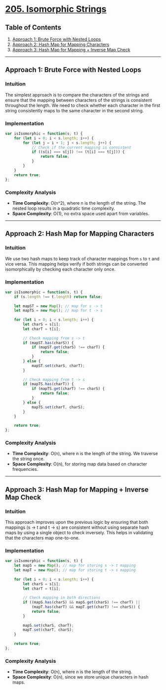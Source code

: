 # [205. Isomorphic Strings](https://leetcode.com/problems/isomorphic-strings/)

## Table of Contents
1. [Approach 1: Brute Force with Nested Loops](#approach-1)
2. [Approach 2: Hash Map for Mapping Characters](#approach-2)
3. [Approach 3: Hash Map for Mapping + Inverse Map Check](#approach-3)

---

## Approach 1: Brute Force with Nested Loops

### Intuition
The simplest approach is to compare the characters of the strings and ensure that the mapping between characters of the strings is consistent throughout the length. We need to check whether each character in the first string consistently maps to the same character in the second string.

### Implementation

```javascript
var isIsomorphic = function(s, t) {
    for (let i = 0; i < s.length; i++) {
        for (let j = i + 1; j < s.length; j++) {
            // Check if the current mapping is consistent
            if ((s[i] === s[j]) !== (t[i] === t[j])) {
                return false;
            }
        }
    }
    return true;
};
```

### Complexity Analysis
- **Time Complexity**: O(n^2), where n is the length of the string. The nested loop results in a quadratic time complexity.
- **Space Complexity**: O(1), no extra space used apart from variables.

---

## Approach 2: Hash Map for Mapping Characters

### Intuition
We use two hash maps to keep track of character mappings from `s` to `t` and vice versa. This mapping helps verify if both strings can be converted isomorphically by checking each character only once.

### Implementation

```javascript
var isIsomorphic = function(s, t) {
    if (s.length !== t.length) return false;
    
    let mapST = new Map(); // map for s -> t
    let mapTS = new Map(); // map for t -> s
    
    for (let i = 0; i < s.length; i++) {
        let charS = s[i];
        let charT = t[i];
        
        // Check mapping from s -> t
        if (mapST.has(charS)) {
            if (mapST.get(charS) !== charT) {
                return false;
            }
        } else {
            mapST.set(charS, charT);
        }
        
        // Check mapping from t -> s
        if (mapTS.has(charT)) {
            if (mapTS.get(charT) !== charS) {
                return false;
            }
        } else {
            mapTS.set(charT, charS);
        }
    }
    
    return true;
};
```

### Complexity Analysis
- **Time Complexity**: O(n), where n is the length of the string. We traverse the string once.
- **Space Complexity**: O(n), for storing map data based on character frequencies.

---

## Approach 3: Hash Map for Mapping + Inverse Map Check

### Intuition
This approach improves upon the previous logic by ensuring that both mappings (s -> t and t -> s) are consistent without using separate hash maps by using a single object to check inversely. This helps in validating that the characters map one-to-one.

### Implementation

```javascript
var isIsomorphic = function(s, t) {
    let mapS = new Map(); // map for storing s -> t mapping
    let mapT = new Map(); // map for storing t -> s mapping
    
    for (let i = 0; i < s.length; i++) {
        let charS = s[i];
        let charT = t[i];
        
        // Check mapping in both directions
        if ((mapS.has(charS) && mapS.get(charS) !== charT) || 
            (mapT.has(charT) && mapT.get(charT) !== charS)) {
            return false;
        }
        
        mapS.set(charS, charT);
        mapT.set(charT, charS);
    }
    
    return true;
};
```

### Complexity Analysis
- **Time Complexity**: O(n), where n is the length of the string.
- **Space Complexity**: O(n), since we store unique characters in hash maps.

